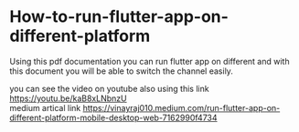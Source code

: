# How-to-run-flutter-app-on-different-platform
Using this pdf documentation you can run flutter app on different and with this document you will be able to switch the channel easily. 

you can see the video on youtube also using this link https://youtu.be/kaB8xLNbnzU  
medium artical link https://vinayraj010.medium.com/run-flutter-app-on-different-platform-mobile-desktop-web-7162990f4734
